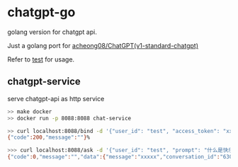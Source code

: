 # chatgpt-go
golang version for chatgpt api.

Just a golang port for [acheong08/ChatGPT(v1-standard-chatgpt)](https://github.com/acheong08/ChatGPT)

Refer to [test](./chatgpt_test.go) for usage.


## chatgpt-service 

serve chatgpt-api as http service

```sh
>> make docker 
>> docker run -p 8088:8088 chat-service

>> curl localhost:8088/bind -d '{"user_id": "test", "access_token": "xxx"}'
{"code":200,"message":""}%                                                                                                                                                                                                 

>>> curl localhost:8088/ask -d '{"user_id": "test", "prompt": "什么是快乐星球"}'
{"code":0,"message":"","data":{"message":"xxxxx","conversation_id":"6309e31b-ab58-42ae-8af5-f9cda3881bf8","parent_id":"ab0ff560-2140-4333-975d-8b147728cc0f","model":""}}%
```